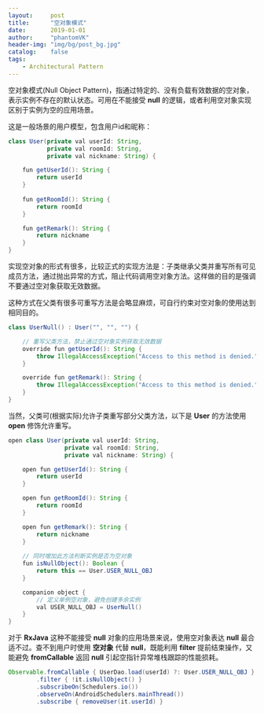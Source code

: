 ```yaml
---
layout:     post
title:      "空对象模式"
date:       2019-01-01
author:     "phantomVK"
header-img: "img/bg/post_bg.jpg"
catalog:    false
tags:
    - Architectural Pattern
---
```


空对象模式(Null Object Pattern)，指通过特定的、没有负载有效数据的空对象，表示实例不存在的默认状态。可用在不能接受 __null__ 的逻辑，或者利用空对象实现区别于实例为空的应用场景。

这是一般场景的用户模型，包含用户id和昵称：

```java
class User(private val userId: String,
           private val roomId: String,
           private val nickname: String) {

    fun getUserId(): String {
        return userId
    }
    
    fun getRoomId(): String {
        return roomId
    }

    fun getRemark(): String {
        return nickname
    }
}
```

实现空对象的形式有很多，比较正式的实现方法是：子类继承父类并重写所有可见成员方法，通过抛出异常的方式，阻止代码调用空对象方法。这样做的目的是强调不要通过空对象获取无效数据。

这种方式在父类有很多可重写方法是会略显麻烦，可自行约束对空对象的使用达到相同目的。

```java
class UserNull() : User("", "", "") {

    // 重写父类方法，禁止通过空对象实例获取无效数据
    override fun getUserId(): String {
        throw IllegalAccessException("Access to this method is denied.")
    }

    override fun getRemark(): String {
        throw IllegalAccessException("Access to this method is denied.")
    }
}
```

当然，父类可(根据实际)允许子类重写部分父类方法，以下是 __User__ 的方法使用 __open__ 修饰允许重写。

```java
open class User(private val userId: String,
                private val roomId: String,
                private val nickname: String) {

    open fun getUserId(): String {
        return userId
    }

    open fun getRoomId(): String {
        return roomId
    }

    open fun getRemark(): String {
        return nickname
    }
   
    // 同时增加此方法判断实例是否为空对象
    fun isNullObject(): Boolean {
        return this == User.USER_NULL_OBJ
    }

    companion object {
        // 定义单例空对象，避免创建多余实例
        val USER_NULL_OBJ = UserNull()
    }
}
```

对于 __RxJava__ 这种不能接受 __null__ 对象的应用场景来说，使用空对象表达 __null__ 最合适不过。查不到用户时使用 __空对象__ 代替 __null__，既能利用 __filter__ 提前结束操作，又能避免 __fromCallable__ 返回 __null__ 引起空指针异常堆栈跟踪的性能损耗。

```java
Observable.fromCallable { UserDao.load(userId) ?: User.USER_NULL_OBJ }
        .filter { !it.isNullObject() }
        .subscribeOn(Schedulers.io())
        .observeOn(AndroidSchedulers.mainThread())
        .subscribe { removeUser(it.userId) }
```

